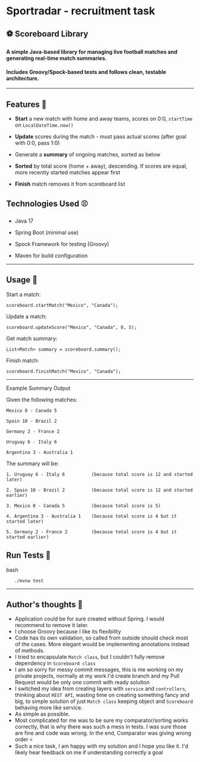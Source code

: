 # Sportradar - recruitment task

## ⚽ Scoreboard Library
#### A simple Java-based library for managing live football matches and generating real-time match summaries. 
#### Includes Groovy/Spock-based tests and follows clean, testable architecture.

---

## Features 🏈

- **Start** a new match with home and away teams, scores on 0:0, ```startTime``` on <code>LocalDateTime.now()</code>

- **Update** scores during the match - must pass actual scores (after goal with 0:0, pass 1:0)

- Generate a **summary** of ongoing matches, sorted as below

- **Sorted** by total score (home + away), descending. If scores are equal, more recently started matches appear first

- **Finish** match removes it from scoreboard list

## Technologies Used ⚾

- Java 17

- Spring Boot (minimal use)

- Spock Framework for testing (Groovy)

- Maven for build configuration
---
## Usage 🏐

Start a match:
```
scoreboard.startMatch("Mexico", "Canada");
```

Update a match:
```
scoreboard.updateScore("Mexico", "Canada", 0, 5);
```

Get match summary:
```
List<Match> summary = scoreboard.summary();
```

Finish match:
```
scoreboard.finishMatch("Mexico", "Canada");
```
---
Example Summary Output

Given the following matches:
```
Mexico 0 - Canada 5

Spain 10 - Brazil 2

Germany 2 - France 2

Uruguay 6 - Italy 6

Argentina 3 - Australia 1
```
The summary will be:
```
1. Uruguay 6 - Italy 6          (because total score is 12 and started later)

2. Spain 10 - Brazil 2          (because total score is 12 and started earlier)

3. Mexico 0 - Canada 5          (because total score is 5)

4. Argentina 3 - Australia 1    (because total score is 4 but it started later)

5. Germany 2 - France 2         (because total score is 4 but it started earlier)
```   

## Run Tests 🏀
   bash
```
   ./mvnw test
```

---

## Author's thoughts 🎳

- Application could be for sure created without Spring. I would recommend to remove it later.
- I choose Groovy because I like its flexibility
- Code has its own validation, so called from outside should check most of the cases. 
More elegant would be implementing annotations instead of methods.
- I tried to encapsulate <code>Match class</code>, but I couldn't fully remove dependency in <code>Scoreboard class</code>
- I am so sorry for messy commit messages, this is me working on my private projects, 
normally at my work I'd create branch and my Pull Request would be only one commit with ready solution
- I switched my idea from creating layers with <code>service</code> and <code>controllers</code>, 
thinking about <code>REST API</code>, wasting time on creating something fancy and big, 
to simple solution of just <code>Match class</code> keeping object and <code>Scoreboard</code> behaving more like service. 
- As simple as possible.
- Most complicated for me was to be sure my comparator/sorting works correctly, that is why there was such a mess in tests.
I was sure those are fine and code was wrong. In the end, Comparator was giving wrong order 💀
- Such a nice task, I am happy with my solution and I hope you like it. I'd likely hear feedback on me if understanding correctly a goal






